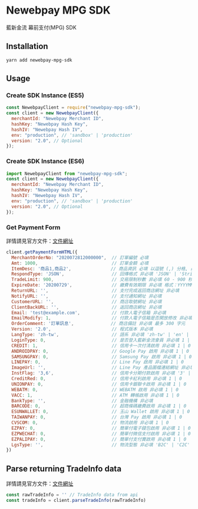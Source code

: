 # Newebpay MPG SDK

藍新金流 幕前支付(MPG) SDK

## Installation

```bash
yarn add newebpay-mpg-sdk
```

## Usage

### Create SDK Instance (ES5)

```javascript
const NewebpayClient = require("newebpay-mpg-sdk");
const client = new NewebpayClient({
  merchantId: "Newebpay Merchant ID",
  hashKey: "Newebpay Hash Key",
  hashIV: "Newebpay Hash IV",
  env: "production", // 'sandbox' | 'production'
  version: "2.0", // Optional
});
```

### Create SDK Instance (ES6)

```javascript
import NewebpayClient from "newebpay-mpg-sdk";
const client = new NewebpayClient({
  merchantId: "Newebpay Merchant ID",
  hashKey: "Newebpay Hash Key",
  hashIV: "Newebpay Hash IV",
  env: "production", // 'sandbox' | 'production'
  version: "2.0", // Optional
});
```

### Get Payment Form

詳情請見官方文件：[文件網址](https://www.newebpay.com/website/Page/download_file?name=NewebPay_Online%20Payment-Foreground%20Scenario%20API%20Specification_NDNF-1.0.1.pdf)

```javascript
client.getPaymentFormHTML({
  MerchantOrderNo: "2020072812000000",  // 訂單編號 必填
  Amt: 1000,                            // 訂單金額 必填
  ItemDesc: '商品1,商品2',               // 商品資訊 必填 以逗號 (,) 分格, 最多 50 字元
  RespondType: 'JSON',                  // 回傳格式 非必填 'JSON' | 'String'
  TradeLimit: 900,                      // 交易限制秒數 非必填 60 - 900 秒
  ExpireDate: '20200729',               // 繳費有效期限 非必填 格式：YYYYMMDD
  ReturnURL: '',                        // 支付完成返回商店網址 非必填
  NotifyURL: '',                        // 支付通知網址 非必填
  CustomerURL: '',                      // 商店取號網址 非必填
  ClientBackURL: '',                    // 返回商店網址 非必填
  Email: 'test@example.com',            // 付款人電子信箱 非必填
  EmailModify: 1,                       // 付款人電子信箱是否開放修改 非必填 1 | 0
  OrderComment: '訂單訊息',              // 商店備註 非必填 最多 300 字元
  Version: '2.0',                       // 程式版本 非必填
  LangType: 'zh-tw',                    // 語系 非必填 'zh-tw' | 'en' | 'jp'
  LoginType: 0,                         // 是否登入藍新金流會員 非必填 1 | 0
  CREDIT: 1,                            // 信用卡一次付清啟用 非必填 1 | 0
  ANDROIDPAY: 0,                        // Google Pay 啟用 非必填 1 | 0
  SAMSUNGPAY: 0,                        // Samsung Pay 啟用 非必填 1 | 0
  LINEPAY: 0,                           // Line Pay 啟用 非必填 1 | 0
  ImageUrl: '',                         // Line Pay 產品圖檔連結網址 非必填
  InstFlag: '3,6',                      // 信用卡分期付款啟用 非必填 '3' | '6' | '12' | '18' | '24' | '30'
  CreditRed: 0,                         // 信用卡紅利啟用 非必填 1 | 0
  UNIONPAY: 0,                          // 信用卡銀聯卡啟用 非必填 1 | 0
  WEBATM: 0,                            // WEBATM 啟用 非必填 1 | 0
  VACC: 1,                              // ATM 轉帳啟用 非必填 1 | 0
  BankType: '',                         // 金融機構 非必填
  BARCODE: 0,                           // 超商條碼繳費啟用 非必填 1 | 0
  ESUNWALLET: 0,                        // 玉山 Wallet 啟用 非必填 1 | 0
  TAIWANPAY: 0,                         // 台灣 Pay 啟用 非必填 1 | 0
  CVSCOM: 0,                            // 物流啟用 非必填 1 | 0
  EZPAY: 0,                             // 簡單付電子錢包啟用 非必填 1 | 0
  EZPWECHAT: 0,                         // 簡單付微信支付啟用 非必填 1 | 0
  EZPALIPAY: 0,                         // 簡單付支付寶啟用 非必填 1 | 0
  LgsType: '',                          // 物流型態 非必填 'B2C' | 'C2C'
})
```

## Parse returning TradeInfo data

詳情請見官方文件：[文件網址](https://www.newebpay.com/website/Page/download_file?name=NewebPay_Online%20Payment-Foreground%20Scenario%20API%20Specification_NDNF-1.0.1.pdf)

```javascript
const rawTradeInfo = '' // TradeInfo data from api
const tradeInfo = client.parseTradeInfo(rawTradeInfo)
```
